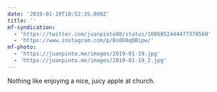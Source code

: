 ```yaml
---
date: '2019-01-19T10:52:35.000Z'
title: ''
mf-syndication:
  - 'https://twitter.com/juanpinto88/status/1086852444477378560'
  - 'https://www.instagram.com/p/Bs0D8qQBipw/'
mf-photo:
  - 'https://juanpinto.me/images/2019-01-19.jpg'
  - 'https://juanpinto.me/images/2019-01-19_2.jpg'
---
```

Nothing like enjoying a nice, juicy apple at church.
